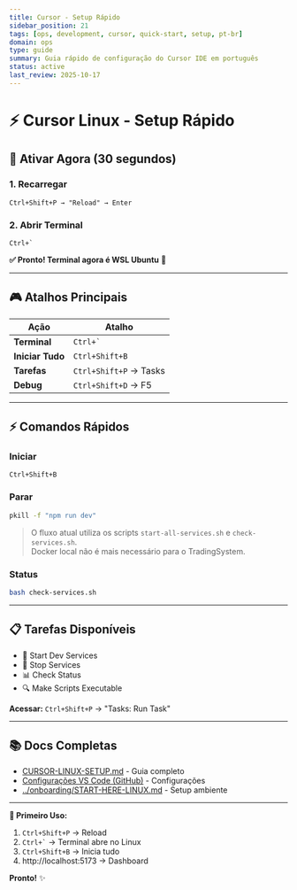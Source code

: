 ```yaml
---
title: Cursor - Setup Rápido
sidebar_position: 21
tags: [ops, development, cursor, quick-start, setup, pt-br]
domain: ops
type: guide
summary: Guia rápido de configuração do Cursor IDE em português
status: active
last_review: 2025-10-17
---
```


# ⚡ Cursor Linux - Setup Rápido

## 🚀 Ativar Agora (30 segundos)

### 1. Recarregar
```
Ctrl+Shift+P → "Reload" → Enter
```

### 2. Abrir Terminal
```
Ctrl+`
```

**✅ Pronto! Terminal agora é WSL Ubuntu** 🐧

---

## 🎮 Atalhos Principais

| Ação | Atalho |
|------|--------|
| **Terminal** | `` Ctrl+` `` |
| **Iniciar Tudo** | `Ctrl+Shift+B` |
| **Tarefas** | `Ctrl+Shift+P` → Tasks |
| **Debug** | `Ctrl+Shift+D` → F5 |

---

## ⚡ Comandos Rápidos

### Iniciar
```
Ctrl+Shift+B
```

### Parar
```bash
pkill -f "npm run dev"
```

> O fluxo atual utiliza os scripts `start-all-services.sh` e `check-services.sh`.  
> Docker local não é mais necessário para o TradingSystem.

### Status
```bash
bash check-services.sh
```

---

## 📋 Tarefas Disponíveis

- 🚀 Start Dev Services
- 🛑 Stop Services
- 📊 Check Status
- 🔍 Make Scripts Executable

**Acessar:** `Ctrl+Shift+P` → "Tasks: Run Task"

---

## 📚 Docs Completas

- [CURSOR-LINUX-SETUP.md](CURSOR-LINUX-SETUP.md) - Guia completo
- [Configurações VS Code (GitHub)](https://github.com/marceloterra/TradingSystem/blob/main/.vscode/README.md) - Configurações
- [../onboarding/START-HERE-LINUX.md](../onboarding/START-HERE-LINUX.md) - Setup ambiente

---

**🎯 Primeiro Uso:**
1. `Ctrl+Shift+P` → Reload
2. `` Ctrl+` `` → Terminal abre no Linux
3. `Ctrl+Shift+B` → Inicia tudo
4. http://localhost:5173 → Dashboard

**Pronto!** ✨



